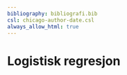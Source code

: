 ```yaml
---
bibliography: bibliografi.bib
csl: chicago-author-date.csl
always_allow_html: true
---
```




# Logistisk regresjon
